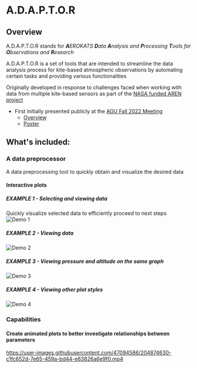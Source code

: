 # A.D.A.P.T.O.R

## Overview
A.D.A.P.T.O.R stands for _**A**EROKATS **D**ata **A**nalysis and **P**rocessing **T**ools for **O**bservations and **R**esearch_
<br>

A.D.A.P.T.O.R is a set of tools that are intended to streamline the data analysis process for kite-based atmospheric observations by automating certain tasks and providing various functionalities
<br>

Originally developed in response to challenges faced when working with data from multiple kite-based sensors as part of the [NASA funded AREN project](https://www.globe.gov/web/aren-project)
<br>
- First initially presented publicly at the [AGU Fall 2022 Meeting](https://www.agu.org/fall-meeting)
  - [Overview](https://agu.confex.com/agu/fm22/meetingapp.cgi/Paper/1156995)
  - [Poster](https://agu2022fallmeeting-agu.ipostersessions.com/default.aspx?s=A9-42-65-2A-F6-85-26-13-75-E8-46-13-BA-DA-28-8D&guestview=true)

## What's included:
### A data preprocessor
A data preprocessing tool to quickly obtain and visualize the desired data

#### Interactive plots
##### EXAMPLE 1 - Selecting and viewing data
Quickly visualize selected data to efficiently proceed to next steps
![Demo 1](https://user-images.githubusercontent.com/47094586/202836877-0e87a607-f794-4575-97b5-c4c7314a037f.gif)
##### EXAMPLE 2 - Viewing data
![Demo 2](https://user-images.githubusercontent.com/47094586/202837874-9d50c74d-2750-4b45-b708-34e54734d780.gif)
##### EXAMPLE 3 - Viewing pressure and altitude on the same graph
![Demo 3](https://user-images.githubusercontent.com/47094586/202838154-4874284e-1031-4c04-8869-2142763d8b89.gif)
##### EXAMPLE 4 - Viewing other plot styles
![Demo 4](https://user-images.githubusercontent.com/47094586/202838317-3fc4cb9e-1dcc-48d2-9c26-e4289f1f3ae7.gif)

### Capabilities
#### Create animated plots to better investigate relationships between parameters
https://user-images.githubusercontent.com/47094586/204874630-c1fc652d-7e65-459a-bd44-e63826a6e9f0.mp4

